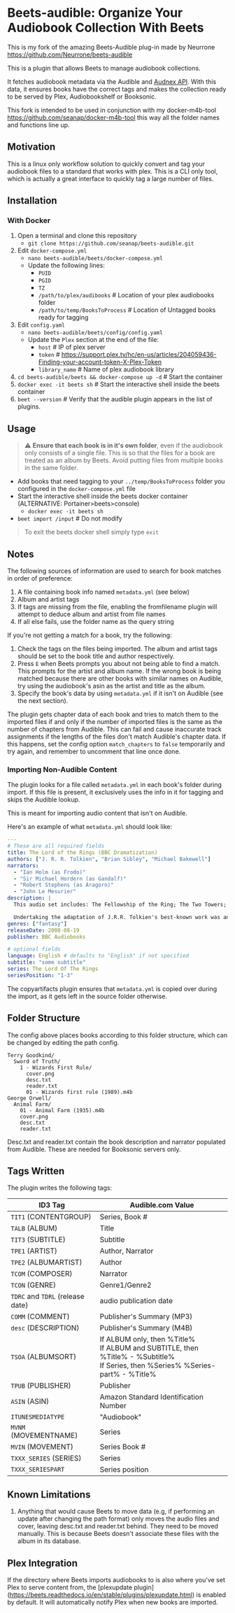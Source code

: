 # Beets-audible: Organize Your Audiobook Collection With Beets
This is my fork of the amazing Beets-Audible plug-in made by Neurrone https://github.com/Neurrone/beets-audible

This is a plugin that allows Beets to manage audiobook collections.

It fetches audiobook metadata via the Audible and [Audnex API](https://github.com/laxamentumtech/audnexus). With this data, it ensures books have the correct tags and makes the collection ready to be served by Plex, Audiobookshelf or Booksonic.

This fork is intended to be used in conjunction with my docker-m4b-tool https://github.com/seanap/docker-m4b-tool this way all the folder names and functions line up.

## Motivation

This is a linux only workflow solution to quickly convert and tag your audiobook files to a standard that works with plex.  This is a CLI only tool, which is actually a great interface to quickly tag a large number of files.

## Installation

### With Docker

1. Open a terminal and clone this repository  
    * `git clone https://github.com/seanap/beets-audible.git`
2. Edit `docker-compose.yml`  
    * `nano beets-audible/beets/docker-compose.yml`
    * Update the following lines:
      * `PUID`
      * `PGID`
      * `TZ`
      * `/path/to/plex/audibooks` # Location of your plex audiobooks folder
      * `/path/to/temp/BooksToProcess` # Location of Untagged books ready for tagging
3. Edit `config.yaml`  
    * `nano beets-audible/beets/config/config.yaml`
    * Update the `Plex` section at the end of the file:
      * `host` # IP of plex server
      * `token` # https://support.plex.tv/hc/en-us/articles/204059436-Finding-your-account-token-X-Plex-Token
      * `library_name` # Name of plex audiobook library
4. `cd beets-audible/beets && docker-compose up -d` # Start the container
7. `docker exec -it beets sh` # Start the interactive shell inside the beets container
8. `beet --version` # Verify that the audible plugin appears in the list of plugins.

## Usage

> :warning: **Ensure that each book is in it's own folder**, even if the audiobook only consists of a single file. This is so that the files for a book are treated as an album by Beets. Avoid putting files from multiple books in the same folder.

* Add books that need tagging to your `../temp/BooksToProcess` folder you configured in the `docker-compose.yml` file
* Start the interactive shell inside the beets docker container (ALTERNATIVE: Portainer>beets>console)
  * `docker exec -it beets sh`
*  `beet import /input` # Do not modify
> To exit the beets docker shell simply type `exit`

## Notes

The following sources of information are used to search for book matches in order of preference:

1. A file containing book info named `metadata.yml` (see below)
2. Album and artist tags
3. If tags are missing from the file, enabling the fromfilename plugin will attempt to deduce album and artist from file names
4. If all else fails, use the folder name as the query string

If you're not getting a match for a book, try the following:

1. Check the tags on the files being imported. The album and artist tags should be set to the book title and author respectively.
2. Press `E` when Beets prompts you about not being able to find a match. This prompts for the artist and album name. If the wrong book is being matched because there are other books with similar names on Audible, try using the audiobook's asin as the artist and title as the album.
3. Specify the book's data by using `metadata.yml` if it isn't on Audible (see the next section).

The plugin gets chapter data of each book and tries to match them to the imported files if and only if the number of imported files is the same as the number of chapters from Audible. This can fail and cause inaccurate track assignments if the lengths of the files don't match Audible's chapter data. If this happens, set the config option `match_chapters` to `false` temporarily and try again, and remember to uncomment that line once done.

### Importing Non-Audible Content

The plugin looks for a file called `metadata.yml` in each book's folder during import. If this file is present, it exclusively uses the info in it for tagging and skips the Audible lookup.

This is meant for importing audio content that isn't on Audible.

Here's an example of what `metadata.yml` should look like:

```yaml
---
# These are all required fields
title: The Lord of the Rings (BBC Dramatization)
authors: ["J. R. R. Tolkien", "Brian Sibley", "Michael Bakewell"]
narrators:
  - "Ian Holm (as Frodo)"
  - "Sir Michael Hordern (as Gandalf)"
  - "Robert Stephens (as Aragorn)"
  - "John Le Mesurier"
description: |
  This audio set includes: The Fellowship of the Ring; The Two Towers; and The Return of the King.

  Undertaking the adaptation of J.R.R. Tolkien's best-known work was an enormous task, but with its first broadcast on BBC Radio 4 on March 8, 1981, this dramatized tale of Middle Earth became an instant global classic. Thrilling dramatization by Brian Sibley and Michael Bakewell it boasts a truly outstanding cast including Ian Holm (as Frodo), Sir Michael Hordern (as Gandalf), Robert Stephens (as Aragorn), and John Le Mesurier. Tolkiens tale relates the perilous attempt by Frodo Baggins and company to defeat the evil Saruman and dispose of the Ruling Ring. Brian Sibley wrote the opening and closing narration for the character of Frodo, played by Ian Holm, who now stars as Bilbo in the feature films based on The Lord of the Rings.
genres: ["fantasy"]
releaseDate: 2008-08-19
publisher: BBC Audiobooks

# optional fields
language: English # defaults to "English" if not specified
subtitle: "some subtitle"
series: The Lord Of The Rings
seriesPosition: "1-3"
```

The copyartifacts plugin ensures that `metadata.yml` is copied over during the import, as it gets left in the source folder otherwise.

## Folder Structure

The config above places books according to this folder structure, which can be changed by editing the path config.

```
Terry Goodkind/
  Sword of Truth/
    1 - Wizards First Rule/
      cover.png
      desc.txt
      reader.txt
      01 - Wizards first rule (1989).m4b
George Orwell/
  Animal Farm/
    01 - Animal Farm (1935).m4b
    cover.png
    desc.txt
    reader.txt
```

Desc.txt and reader.txt contain the book description and narrator populated from Audible. These are needed for Booksonic servers only.

## Tags Written

The plugin writes the following tags:

| ID3 Tag                          | Audible.com Value                                                                                                                   |
| -------------------------------- | ----------------------------------------------------------------------------------------------------------------------------------- |
| `TIT1` (CONTENTGROUP)            | Series, Book #                                                                                                                      |
| `TALB` (ALBUM)                   | Title                                                                                                                               |
| `TIT3` (SUBTITLE)                | Subtitle                                                                                                                            |
| `TPE1` (ARTIST)                  | Author, Narrator                                                                                                                    |
| `TPE2` (ALBUMARTIST)             | Author                                                                                                                              |
| `TCOM` (COMPOSER)                | Narrator                                                                                                                            |
| `TCON` (GENRE)                   | Genre1/Genre2                                                                                                                       |
| `TDRC` and `TDRL` (release date) | audio publication date                                                                                                              |
| `COMM` (COMMENT)                 | Publisher's Summary (MP3)                                                                                                           |
| `desc` (DESCRIPTION)             | Publisher's Summary (M4B)                                                                                                           |
| `TSOA` (ALBUMSORT)               | If ALBUM only, then %Title%<br>If ALBUM and SUBTITLE, then %Title% - %Subtitle%<br>If Series, then %Series% %Series-part% - %Title% |
| `TPUB` (PUBLISHER)               | Publisher                                                                                                                           |
| `ASIN` (ASIN)                    | Amazon Standard Identification Number                                                                                               |
| `ITUNESMEDIATYPE`                | "Audiobook"                                                                                                                         |
| `MVNM` (MOVEMENTNAME)            | Series                                                                                                                              |
| `MVIN` (MOVEMENT)                | Series Book #                                                                                                                       |
| `TXXX_SERIES` (SERIES)           | Series                                                                                                                              |
| `TXXX_SERIESPART`                | Series position                                                                                                                     |

## Known Limitations

1. Anything that would cause Beets to move data (e.g, if performing an update after changing the path format) only moves the audio files and cover, leaving desc.txt and reader.txt behind. They need to be moved manually. This is because Beets doesn't associate these files with the album in its database.

## Plex Integration

If the directory where Beets imports audiobooks to is also where you've set Plex to serve content from, the [plexupdate plugin] (https://beets.readthedocs.io/en/stable/plugins/plexupdate.html) is enabled by default.  It will automatically notify Plex when new books are imported.
